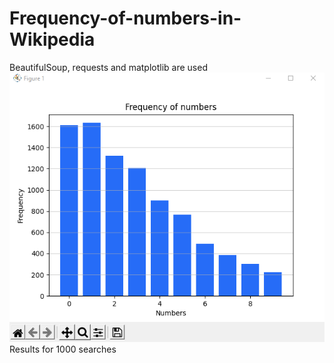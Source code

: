 # Frequency-of-numbers-in-Wikipedia
BeautifulSoup, requests and matplotlib are used
![alt text](plot.png)
Results for 1000 searches
